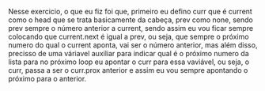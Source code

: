 Nesse exercicio, o que eu fiz foi que, primeiro eu defino curr que é current como o head que se trata basicamente da cabeça, prev como none, sendo prev sempre o número anterior a current, sendo assim eu vou ficar sempre colocando que current.next é igual a prev, ou seja, que sempre o próximo numero do qual o current aponta, vai ser o número anterior, mas além disso, precisso de uma váriavel auxiliar para indicar qual é o próximo numero da lista para no próximo loop eu apontar o curr para essa vaviável, ou seja, o curr, passa a ser o curr.prox anterior e assim eu vou sempre apontando o próximo para o anterior. 
